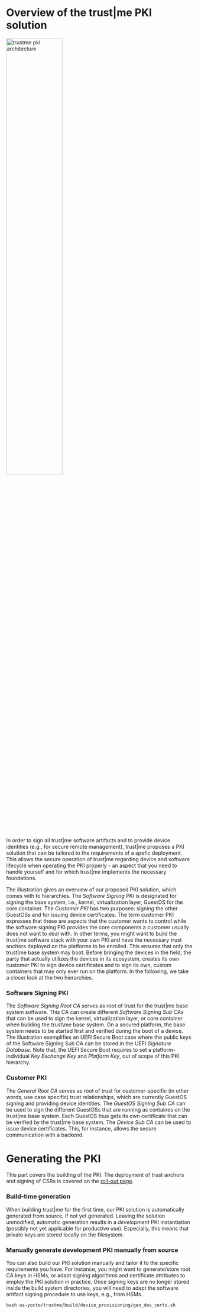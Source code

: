 ---
---

# Overview of the trust\|me PKI solution
<img alt="trustme pki architecture" src="img/pki_trustm3.png" width="55%">

In order to sign all trust\|me software artifacts and to provide device identities (e.g., for secure remote
management), trust\|me proposes a PKI solution that can be tailored to the requirements of a spefic
deployment. This allows the secure operation of trust\|me regarding device and software lifecycle when
operating the PKI properly - an aspect that you need to handle yourself and for which trust\|me implements the
necessary foundations.

The illustration gives an overview of our proposed PKI solution, which comes with to hierarchies.
The _Software Signing PKI_ is designated for signing the base system, i.e., kernel, virtualization layer,
GuestOS for the core container.
The _Customer PKI_ has two purposes: signing the other GuestOSs and for issuing device certificates.
The term customer PKI expresses that these are aspects that the customer wants to control while the software
signing PKI provides the core components a customer usually does not want to deal with.
In other terms, you might want to build the trust\|me software stack with your own PKI and have the necessary
trust anchors deployed on the platforms to be enrolled. This ensures that only the trust\|me base system may
boot. Before bringing the devices in the field, the party that actually utilizes the devices in its ecosystem,
creates its own customer PKI to sign device certificates and to sign its own, custom containers that may
only ever run on the platform.
In the following, we take a closer look at the two hierarchies.

### Software Signing PKI

The _Software Signing Root CA_ serves as root of trust for the trust\|me base system software.
This CA can create different _Software Signing Sub CAs_ that can be used to sign the kernel, virtualization
layer, or core container when building the trust\me base system.
On a secured platform, the base system needs to be started first and verified during the boot of a device.
The illustration exemplifies an UEFI Secure Boot case where the public keys of the Software Signing Sub CA can
be stored in the UEFI _Signature Database_. Note that, the UEFI Secure Boot requires to set a platform-individual
_Key Exchange Key_ and _Platform Key_, out of scope of this PKI hierarchy.

### Customer PKI

The _General Root CA_ serves as root of trust for customer-specific (in other words, use case specific) trust
relationships, which are currently GuestOS signing and providing device identities.
The _GuestOS Signing Sub CA_ can be used to sign the different GuestOSs that are running as containes on the
trust\|me base system. Each GuestOS thus gets its own certificate that can be verified by the trust\|me base
system.
The _Device Sub CA_ can be used to issue device certificates. This, for instance, allows the secure
communication with a backend.

# Generating the PKI

This part covers the building of the PKI. The deployment of trust anchors and signing of CSRs is covered on
the [roll-out page](/provisioning).

### Build-time generation 

When building trust\|me for the first time, our PKI solution is automatically generated
from source, if not yet generated. Leaving the solution unmodified, automatic generation
results in a _development_ PKI instantiation (possibly not yet applicable for productive use).
Especially, this means that private keys are stored locally on the filesystem.

### Manually generate development PKI manually from source

You can also build our PKI solution manually and tailor it to the specific requirements you have.
For instance, you might want to generate/store root CA keys in HSMs, or adapt signing algorithms and
certificate attributes to employ the PKI solution in practice. Once signing keys are no longer stored inside
the build system directories, you will need to adapt the software artifact signing procedure to use keys,
e.g., from HSMs.

```
bash ws-yocto/trustme/build/device_provisioning/gen_dev_certs.sh
```
